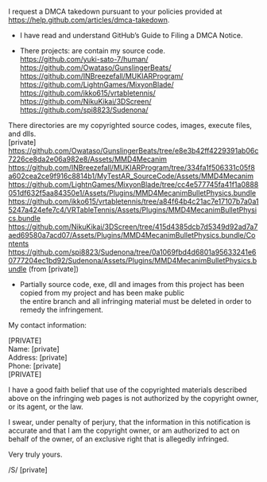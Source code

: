 I request a DMCA takedown pursuant to your policies provided at
https://help.github.com/articles/dmca-takedown.

- I have read and understand GitHub’s Guide to Filing a DMCA Notice.

- There projects: are contain my source code.  
https://github.com/yuki-sato-7/human/  
https://github.com/Owataso/GunslingerBeats/  
https://github.com/INBreezefall/MUKIARProgram/  
https://github.com/LightnGames/MixyonBlade/  
https://github.com/ikko615/vrtabletennis/  
https://github.com/NikuKikai/3DScreen/  
https://github.com/spi8823/Sudenona/

There directories are my copyrighted source codes, images, execute
files, and dlls.  
[private]  
https://github.com/Owataso/GunslingerBeats/tree/e8e3b42ff4229391ab06c7226ce8da2e06a982e8/Assets/MMD4Mecanim  
https://github.com/INBreezefall/MUKIARProgram/tree/334fa1f506331c05f8a602cea2ce9f916c8814b1/MyTestAR_SourceCode/Assets/MMD4Mecanim  
https://github.com/LightnGames/MixyonBlade/tree/cc4e577745fa41f1a0888051df632f5aa84350e1/Assets/Plugins/MMD4MecanimBulletPhysics.bundle  
https://github.com/ikko615/vrtabletennis/tree/a84f64b4c21ac7e17107b7a0a15247a424efe7c4/VRTableTennis/Assets/Plugins/MMD4MecanimBulletPhysics.bundle  
https://github.com/NikuKikai/3DScreen/tree/415d4385dcb7d5349d92ad7a7aed69580a7acd07/Assets/Plugins/MMD4MecanimBulletPhysics.bundle/Contents  
https://github.com/spi8823/Sudenona/tree/0a1069fbd4d6801a95633241e60777204ec1bd92/Sudenona/Assets/Plugins/MMD4MecanimBulletPhysics.bundle
(from [private])

- Partially source code, exe, dll and images from this project has been
copied from my project and has been make public  
the entire branch and all infringing material must be deleted in order
to remedy the infringement.

My contact information:

[PRIVATE]  
Name: [private]  
Address: [private]  
Phone: [private]  
[PRIVATE]

I have a good faith belief that use of the copyrighted materials
described above on the infringing web pages is not authorized by the
copyright owner, or its agent, or the law.

I swear, under penalty of perjury, that the information in this
notification is accurate and that I am the copyright owner, or am
authorized to act on behalf of the owner, of an exclusive right that is
allegedly infringed.

Very truly yours.

/S/ [private]

